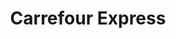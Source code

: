 ---
title: "Carrefour Express"
url: /madrid/carrefour-express-calle-de-san-bernardo-2/
shop: comodidad
---